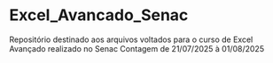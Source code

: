 # Excel_Avancado_Senac
Repositório destinado aos arquivos voltados para o curso de Excel Avançado realizado no Senac Contagem de 21/07/2025 à 01/08/2025
